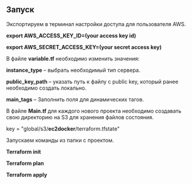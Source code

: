 ## **Запуск**

Экспортируем в терминал настройки доступа для пользователя AWS.

**export AWS_ACCESS_KEY_ID=(your access key id)**

**export AWS_SECRET_ACCESS_KEY=(your secret access key)**

В файле **variable.tf** необходимо изменить значения:

**instance_type** – выбрать необходимый тип сервера.

**public_key_path** – указать путь к файлу с public key, который ранее необходимо создать локально.

**main_tags** – Заполнить поля для динамических тагов.

В файле **Main.tf** для каждого нового проекта необходимо создавать свою директорию на S3 для хранения файлов состояния.

key = "global/s3/**ec2docker**/terraform.tfstate"

Запускаем команды из папки с проектом.

**Terraform init**

**Terraform plan**

**Terraform apply**
